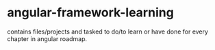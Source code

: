 # angular-framework-learning
contains files/projects and tasked to do/to learn or have done for every chapter in angular roadmap.
